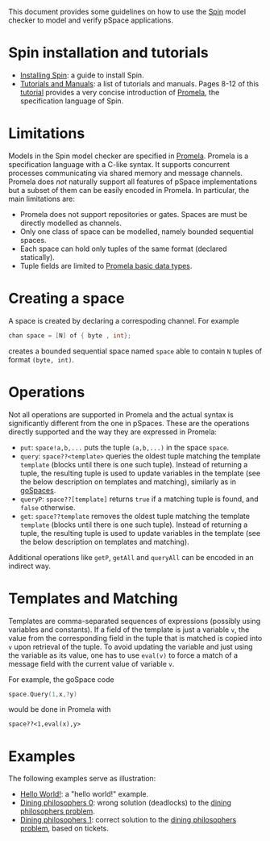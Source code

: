 This document provides some guidelines on how to use the [Spin](http://spinroot.com/) model checker to model and verify pSpace applications.

# Spin installation and tutorials
- [Installing Spin](http://spinroot.com/spin/Man/README.html): a guide to install Spin.
- [Tutorials and Manuals](http://spinroot.com/spin/Man/): a list of tutorials and manuals. Pages 8-12 of this [tutorial](http://spinroot.com/spin/Doc/SpinTutorial.pdf) provides a very concise introduction of [Promela](http://spinroot.com/spin/Man/Intro.html), the specification language of Spin.

# Limitations
Models in the Spin model checker are specified in [Promela](http://spinroot.com/spin/Man/Intro.html). Promela is a specification language with a C-like syntax. It supports concurrent processes communicating via shared memory and message channels. Promela does *not* naturally support all features of pSpace implementations but a subset of them can be easily encoded in Promela. In particular, the main limitations are:
- Promela does not support repositories or gates. Spaces are must be directly modelled as channels.
- Only one class of space can be modelled, namely bounded sequential spaces.
- Each space can hold only tuples of the same format (declared statically).
- Tuple fields are limited to [Promela basic data types](http://spinroot.com/spin/Man/datatypes.html).

# Creating a space
A space is created by declaring a correspoding channel. For example 

```C
chan space = [N] of { byte , int};
```

creates a bounded sequential space named `space` able to contain `N` tuples of format `(byte, int)`.

# Operations
Not all operations are supported in Promela and the actual syntax is significantly different from the one in pSpaces. These are the operations directly supported and the way they are expressed in Promela:

- `put`: `space!a,b,...` puts the tuple `(a,b,...)` in the space `space`.
- `query`: `space??<template>` queries the oldest tuple matching the template `template` (blocks until there is one such tuple). Instead of returning a tuple, the resulting tuple is used to update variables in the template (see the below description on templates and matching), similarly as in [goSpaces](https://github.com/pSpaces/goSpace).
- `queryP`: `space??[template]` returns `true` if a matching tuple is found, and `false` otherwise.
- `get`: `space??template` removes the oldest tuple matching the template `template` (blocks until there is one such tuple). Instead of returning a tuple, the resulting tuple is used to update variables in the template (see the below description on templates and matching).

Additional operations like `getP`, `getAll` and `queryAll` can be encoded in an indirect way.

# Templates and Matching
Templates are comma-separated sequences of expressions (possibly using variables and constants). If a field of the template is just a variable `v`, the value from the corresponding field in the tuple that is matched is copied into `v` upon retrieval of the tuple. To avoid updating the variable and just using the variable as its value, one has to use `eval(v)` to force a match of a message field with the current value of variable `v`. 

For example, the goSpace code 

```go
space.Query(1,x,?y)
```  

would be done in Promela with

```
space??<1,eval(x),y>
```  

# Examples
The following examples serve as illustration:
- [Hello World!](HelloWorld.md): a "hello world!" example.
- [Dining philosophers 0](philosophers-0.md): wrong solution (deadlocks) to the [dining philosophers problem](https://en.wikipedia.org/wiki/Dining_philosophers_problem).
- [Dining philosophers 1](philosophers-1.md): correct solution to the [dining philosophers problem](https://en.wikipedia.org/wiki/Dining_philosophers_problem), based on tickets.




